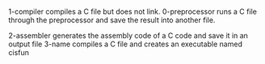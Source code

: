 1-compiler compiles a C file but does not link.
0-preprocessor runs a C file through the preprocessor and save the result into another file.

2-assembler generates the assembly code of a C code and save it in an output file
3-name compiles a C file and creates an executable named cisfun
